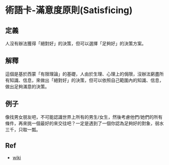 # 術語卡-滿意度原則(Satisficing)

## 定義
人沒有辦法獲得「絕對好」的決策，但可以選擇「足夠好」的決策方案。

## 解釋
這個是基於西蒙「有限理論」的基礎，人由於生理、心理上的侷限，沒辦法窮盡所有知識、信息，來做出「絕對好」的決策，但可以依照自己範圍內的知識、信息，做出足夠滿意的決策。

## 例子
像找男女朋友吧，不可能認識世界上所有的男生/女生，然後考慮他們/她們的所有條件，再來挑一個最好的來交往吧？一定是遇到了一個你認為足夠好的對象，弱水三千，只取一瓢。

## Ref
- [wiki](https://wiki.mbalib.com/zh-tw/%E6%BB%A1%E6%84%8F%E8%A7%A3%E5%86%B3%E6%A8%A1%E5%9E%8B)
